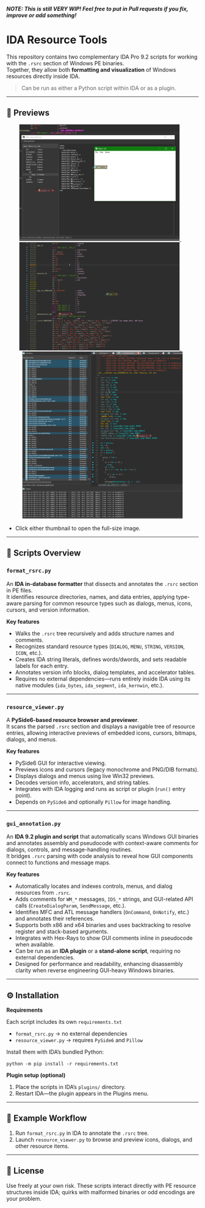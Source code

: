 ***NOTE: This is still VERY WIP!  Feel free to put in Pull requests if you fix, improve or add something!***

# IDA Resource Tools

This repository contains two complementary IDA Pro 9.2 scripts for working with the `.rsrc` section of Windows PE binaries.  
Together, they allow both **formatting and visualization** of Windows resources directly inside IDA.

> Can be run as either a Python script within IDA or as a plugin.

---

## 🔎 Previews
<p align="center">
  <a href="previews/resource_viewer.png" title="resource_viewer preview (full size)">
    <img src="previews/resource_viewer.png" alt="resource_viewer preview" width="420">
  </a>
  &nbsp;&nbsp;&nbsp;
  <a href="previews/rsrc_formatter.png" title="rsrc_formatter preview (full size)">
    <img src="previews/rsrc_formatter.png" alt="rsrc_formatter preview" width="420">
  </a>
  &nbsp;&nbsp;&nbsp;
  <a href="previews/gui_annotation.png" title="gui_annotation preview (full size)">
    <img src="previews/gui_annotation.png" alt="gui_annotation preview" width="420">
  </a>
</p>

- Click either thumbnail to open the full-size image.

---

## 🧠 Scripts Overview

### `format_rsrc.py`
An **IDA in-database formatter** that dissects and annotates the `.rsrc` section in PE files.  
It identifies resource directories, names, and data entries, applying type-aware parsing for common resource types such as dialogs, menus, icons, cursors, and version information.

**Key features**
- Walks the `.rsrc` tree recursively and adds structure names and comments.  
- Recognizes standard resource types (`DIALOG`, `MENU`, `STRING`, `VERSION`, `ICON`, etc.).  
- Creates IDA string literals, defines words/dwords, and sets readable labels for each entry.  
- Annotates version info blocks, dialog templates, and accelerator tables.  
- Requires no external dependencies—runs entirely inside IDA using its native modules (`ida_bytes`, `ida_segment`, `ida_kernwin`, etc.).

---

### `resource_viewer.py`
A **PySide6-based resource browser and previewer**.  
It scans the parsed `.rsrc` section and displays a navigable tree of resource entries, allowing interactive previews of embedded icons, cursors, bitmaps, dialogs, and menus.

**Key features**
- PySide6 GUI for interactive viewing.  
- Previews icons and cursors (legacy monochrome and PNG/DIB formats).  
- Displays dialogs and menus using live Win32 previews.  
- Decodes version info, accelerators, and string tables.  
- Integrates with IDA logging and runs as script or plugin (`run()` entry point).  
- Depends on `PySide6` and optionally `Pillow` for image handling.

---

### `gui_annotation.py`
An **IDA 9.2 plugin and script** that automatically scans Windows GUI binaries and annotates assembly and pseudocode with context-aware comments for dialogs, controls, and message-handling routines.  
It bridges `.rsrc` parsing with code analysis to reveal how GUI components connect to functions and message maps.

**Key features**
- Automatically locates and indexes controls, menus, and dialog resources from `.rsrc`.  
- Adds comments for `WM_*` messages, `IDS_*` strings, and GUI-related API calls (`CreateDialogParam`, `SendMessage`, etc.).  
- Identifies MFC and ATL message handlers (`OnCommand`, `OnNotify`, etc.) and annotates their references.  
- Supports both x86 and x64 binaries and uses backtracking to resolve register and stack-based arguments.  
- Integrates with Hex-Rays to show GUI comments inline in pseudocode when available.  
- Can be run as an **IDA plugin** or a **stand-alone script**, requiring no external dependencies.  
- Designed for performance and readability, enhancing disassembly clarity when reverse engineering GUI-heavy Windows binaries.

---

## ⚙️ Installation

**Requirements**

Each script includes its own `requirements.txt`  
- `format_rsrc.py` → no external dependencies  
- `resource_viewer.py` → requires `PySide6` and `Pillow`

Install them with IDA’s bundled Python:

    python -m pip install -r requirements.txt

**Plugin setup (optional)**  
1. Place the scripts in IDA’s `plugins/` directory.  
2. Restart IDA—the plugin appears in the Plugins menu.

---

## 🧩 Example Workflow
1. Run `format_rsrc.py` in IDA to annotate the `.rsrc` tree.  
2. Launch `resource_viewer.py` to browse and preview icons, dialogs, and other resource items.

---

## 📄 License
Use freely at your own risk. These scripts interact directly with PE resource structures inside IDA; quirks with malformed binaries or odd encodings are your problem.

